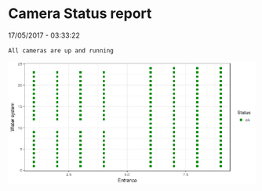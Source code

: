 Camera Status report
================
17/05/2017 - 03:33:22

    All cameras are up and running

![](camreport_files/figure-markdown_github/unnamed-chunk-2-1.png)
